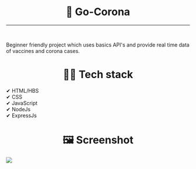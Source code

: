 <h1 align="center"> 🌵 Go-Corona</h1>
<hr>
<br>
<p>Beginner friendly project which uses basics API's and provide real time data of vaccines and corona cases.
<h1 align="center">👩‍💻 Tech stack</h1>
✔ HTML/HBS <br>
✔ CSS <br>
✔ JavaScript <br>
✔ NodeJs <br>
✔ ExpressJs <br>

</p>
<h1 align="center">🖼 Screenshot</h1>
<img src="![Screenshot (133)](https://user-images.githubusercontent.com/77394228/125890843-a430b246-67bc-4ec2-9fee-f7513f8df3ee.png)"/>


